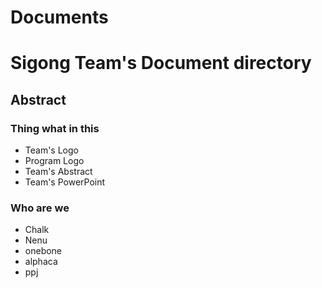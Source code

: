 # Documents

# Sigong Team's Document directory

## Abstract

### Thing what in this

* Team's Logo
* Program Logo
* Team's Abstract
* Team's PowerPoint

### Who are we

* Chalk
* Nenu
* onebone
* alphaca
* ppj
